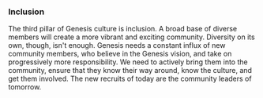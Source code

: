 <h3>Inclusion</h3>
<p>The third pillar of Genesis culture is inclusion. A broad base of diverse members will create a more vibrant and exciting community. Diversity on its own, though, isn't enough. Genesis needs a constant influx of new community members, who believe in the Genesis vision, and take on progressively more responsibility. We need to actively bring them into the community, ensure that they know their way around, know the culture, and get them involved. The new recruits of today are the community leaders of tomorrow.</p>